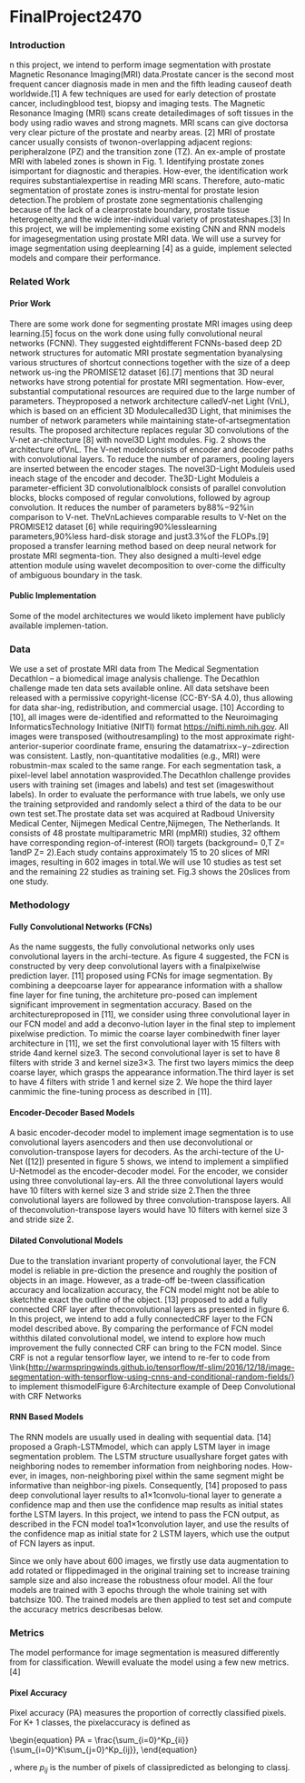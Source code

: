 # FinalProject2470
### Introduction
n this project, we intend to perform image segmentation with prostate Magnetic Resonance Imaging(MRI) data.Prostate cancer is the second most frequent cancer diagnosis made in men and the fifth leading causeof death worldwide.[1] A few techniques are used for early detection of prostate cancer, includingblood test, biopsy and imaging tests.  The Magnetic Resonance Imaging (MRI) scans create detailedimages of soft tissues in the body using radio waves and strong magnets. MRI scans can give doctorsa very clear picture of the prostate and nearby areas. [2] MRI of prostate cancer usually consists of twonon-overlapping  adjacent  regions:   peripheralzone (PZ) and the transition zone (TZ). An ex-ample  of  prostate  MRI  with  labeled  zones  is shown  in  Fig. 1.   Identifying  prostate  zones  isimportant  for  diagnostic  and  therapies.   How-ever, the identification work requires substantialexpertise in reading MRI scans. Therefore, auto-matic segmentation of prostate zones is instru-mental for prostate lesion detection.The  problem  of  prostate  zone  segmentationis  challenging  because  of  the  lack  of  a  clearprostate boundary, prostate tissue heterogeneity,and the wide inter-individual variety of prostateshapes.[3] In this project, we will be implementing some existing CNN and RNN models for imagesegmentation using prostate MRI data.   We will use a survey for image segmentation using deeplearning [4] as a guide, implement selected models and compare their performance.

### Related Work
#### Prior Work
There are some work done for segmenting prostate MRI images using deep learning.[5] focus on the work done using fully convolutional neural networks (FCNN). They suggested eightdifferent  FCNNs-based  deep  2D  network  structures  for  automatic  MRI  prostate  segmentation  byanalysing various structures of shortcut connections together with the size of a deep network us-ing the PROMISE12 dataset [6].[7] mentions that 3D neural networks have strong potential for prostate MRI segmentation.  How-ever, substantial computational resources are required due to the large number of parameters. Theyproposed a network architecture calledV-net Light (VnL), which is based on an efficient 3D Modulecalled3D Light,  that minimises the number of network parameters while maintaining state-of-artsegmentation results.  The proposed architecture replaces regular 3D convolutions of the V-net ar-chitecture [8] with novel3D Light modules.  Fig. 2 shows the architecture ofVnL. The V-net modelconsists of encoder and decoder paths with convolutional layers.  To reduce the number of paramers, pooling layers are inserted between the encoder stages.  The novel3D-Light Moduleis used ineach stage of the encoder and decoder. The3D-Light Moduleis a parameter-efficient 3D convolutionalblock consists of parallel convolution blocks, blocks composed of regular convolutions, followed by agroup convolution. It reduces the number of parameters by88%−92%in comparison to V-net. TheVnLachieves comparable results to V-Net on the PROMISE12 dataset [6] while requiring90%lesslearning parameters,90%less hard-disk storage and just3.3%of the FLOPs.[9] proposed a transfer learning method based on deep neural network for prostate MRI segmenta-tion.  They also designed a multi-level edge attention module using wavelet decomposition to over-come the difficulty of ambiguous boundary in the task.

#### Public Implementation
Some of the model architectures we would liketo implement have publicly available implemen-tation.

### Data
We use a set of prostate MRI data from The Medical Segmentation Decathlon – a biomedical image analysis challenge.  The Decathlon challenge made ten data sets available online.  All data setshave been released with a permissive copyright-license (CC-BY-SA 4.0), thus allowing for data shar-ing, redistribution, and commercial usage. [10]
According to [10], all images were de-identified and reformatted to the Neuroimaging InformaticsTechnology Initiative (NIfTI) format https://nifti.nimh.nih.gov. All images were transposed (withoutresampling)  to  the  most  approximate  right-anterior-superior  coordinate  frame,  ensuring  the  datamatrixx−y−zdirection was consistent.  Lastly, non-quantitative modalities (e.g., MRI) were robustmin-max scaled to the same range.  For each segmentation task, a pixel-level label annotation wasprovided.The Decathlon challenge provides users with training set (images and labels) and test set (imageswithout labels).  In order to evaluate the performance with true labels, we only use the training setprovided and randomly select a third of the data to be our own test set.The prostate data set was acquired at Radboud University Medical Center, Nijmegen Medical Centre,Nijmegen, The Netherlands.  It consists of 48 prostate multiparametric MRI (mpMRI) studies, 32 ofthem have corresponding region-of-interest (ROI) targets (background= 0,T Z= 1andP Z= 2).Each study contains approximately 15 to 20 slices of MRI images, resulting in 602 images in total.We will use 10 studies as test set and the remaining 22 studies as training set.  Fig.3 shows the 20slices from one study.

### Methodology
#### Fully Convolutional Networks (FCNs)
As the name suggests, the fully convolutional networks only uses convolutional layers in the archi-tecture. As figure 4 suggested, the FCN is constructed by very deep convolutional layers with a finalpixelwise prediction layer. [11] proposed using FCNs for image segmentation. By combining a deepcoarse layer for appearance information with a shallow fine layer for fine tuning, the architeture pro-posed can implement significant improvement in segmentation accuracy.  Based on the architectureproposed in [11], we consider using three convolutional layer in our FCN model and add a deconvo-lution layer in the final step to implement pixelwise prediction. To mimic the coarse layer combinedwith finer layer architecture in [11], we set the first convolutional layer with 15 filters with stride 4and kernel size3. The second convolutional layer is set to have 8 filters with stride 3 and kernel size3×3.  The first two layers mimics the deep coarse layer, which grasps the appearance information.The third layer is set to have 4 filters with stride 1 and kernel size 2.  We hope the third layer canmimic the fine-tuning process as described in [11].

#### Encoder-Decoder Based Models
A basic encoder-decoder model to implement image segmentation is to use convolutional layers asencoders and then use deconvolutional or convolution-transpose layers for decoders.  As the archi-tecture of the U-Net ([12]) presented in figure 5 shows, we intend to implement a simplified U-Netmodel as the encoder-decoder model.  For the encoder, we consider using three convolutional lay-ers.   All the three convolutional layers would have 10 filters with kernel size 3 and stride size 2.Then the three convolutional layers are followed by three convolution-transpose layers.  All of theconvolution-transpose layers would have 10 filters with kernel size 3 and stride size 2.

#### Dilated Convolutional Models
Due to the translation invariant property of convolutional layer, the FCN model is reliable in pre-diction the presence and roughly the position of objects in an image.  However, as a trade-off be-tween classification accuracy and localization accuracy, the FCN model might not be able to sketchthe  exact  the  outline  of  the  object.   [13]  proposed  to  add  a  fully  connected  CRF  layer  after  theconvolutional layers as presented in figure 6.   In this project,  we intend to add a fully connectedCRF layer to the FCN model described above.  By comparing the performance of FCN model withthis dilated convolutional model, we intend to explore how much improvement the fully connected CRF  can  bring  to  the  FCN  model.   Since  CRF  is  not  a  regular  tensorflow  layer,  we  intend  to  re-fer  to  code  from \link{http://warmspringwinds.github.io/tensorflow/tf-slim/2016/12/18/image-segmentation-with-tensorflow-using-cnns-and-conditional-random-fields/} to implement thismodelFigure 6:Architecture example of Deep Convolutional with CRF Networks

#### RNN Based Models

The RNN models are usually used in dealing with sequential data.  [14] proposed a Graph-LSTMmodel, which can apply LSTM layer in image segmentation problem.  The LSTM structure usuallyshare forget gates with neighboring nodes to remember information from neighboring nodes.  How-ever, in images, non-neighboring pixel within the same segment might be informative than neighbor-ing pixels.  Consequently, [14] proposed to pass deep convolutional layer results to a1×1convolu-tional layer to generate a confidence map and then use the confidence map results as initial states forthe LSTM layers. In this project, we intend to pass the FCN output, as described in the FCN model toa1×1convolution layer, and use the results of the confidence map as initial state for 2 LSTM layers, which use the output of FCN layers as input.

Since we only have about 600 images, we firstly use data augmentation to add rotated or flippedimaged in the original training set to increase training sample size and also increase the robustness ofour model.  All the four models are trained with 3 epochs through the whole training set with batchsize 100. The trained models are then applied to test set and compute the accuracy metrics describesas below.

### Metrics
The model performance for image segmentation is measured differently from for classification.  Wewill evaluate the model using a few new metrics. [4]

#### Pixel Accuracy
Pixel accuracy (PA) measures the proportion of correctly classified pixels. For K+ 1 classes, the pixelaccuracy is defined as

\begin{equation}
    PA = \frac{\sum_{i=0}^Kp_{ii}}{\sum_{i=0}^K\sum_{j=0}^Kp_{ij}},
\end{equation}

, where $p_{ij}$ is the number of pixels of classipredicted as belonging to classj.
